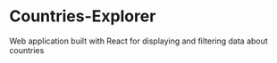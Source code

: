 # Countries-Explorer
Web application built with React for displaying and filtering data about countries

